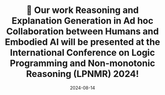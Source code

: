 ---
title: 📃 Our work Reasoning and Explanation Generation in Ad hoc Collaboration between Humans and Embodied AI will be presented at the International Conference on Logic Programming and Non-monotonic Reasoning (LPNMR) 2024!
date: 2024-08-14
---